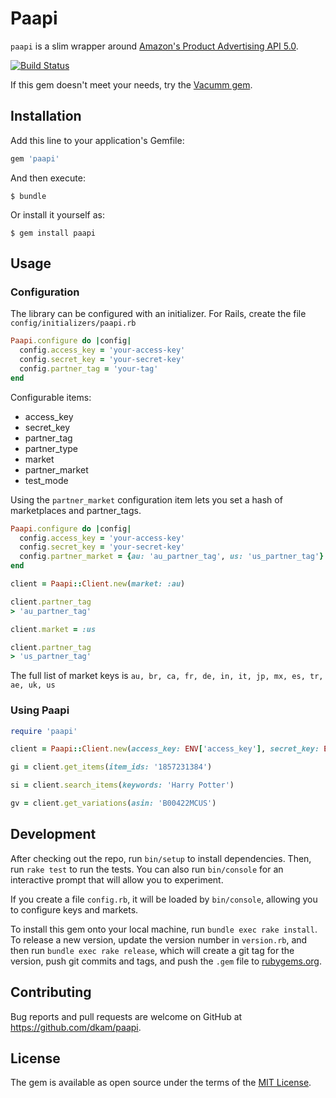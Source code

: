 # Paapi

`paapi` is a slim wrapper around [Amazon's Product Advertising API 5.0](https://webservices.amazon.com/paapi5/documentation/).

[![Build Status](https://travis-ci.org/dkam/paapi.svg?branch=master)](https://travis-ci.org/dkam/paapi)

If this gem doesn't meet your needs, try the [Vacumm gem](https://github.com/hakanensari/vacuum).

## Installation

Add this line to your application's Gemfile:

```ruby
gem 'paapi'
```

And then execute:

    $ bundle

Or install it yourself as:

    $ gem install paapi

## Usage

### Configuration

The library can be configured with an initializer. For Rails, create the file `config/initializers/paapi.rb`

```ruby
Paapi.configure do |config|
  config.access_key = 'your-access-key'
  config.secret_key = 'your-secret-key'
  config.partner_tag = 'your-tag'
end
```

Configurable items:
 * access_key
 * secret_key
 * partner_tag
 * partner_type
 * market
 * partner_market
 * test_mode

Using the `partner_market` configuration item lets you set a hash of marketplaces and partner_tags.

```ruby
Paapi.configure do |config|
  config.access_key = 'your-access-key'
  config.secret_key = 'your-secret-key'
  config.partner_market = {au: 'au_partner_tag', us: 'us_partner_tag'}
end

client = Paapi::Client.new(market: :au)

client.partner_tag
> 'au_partner_tag'

client.market = :us

client.partner_tag
> 'us_partner_tag'
```

The full list of market keys is `au, br, ca, fr, de, in, it, jp, mx, es, tr, ae, uk, us`

### Using Paapi

```ruby
require 'paapi'

client = Paapi::Client.new(access_key: ENV['access_key'], secret_key: ENV['secret_key'], market: :au, partner_tag: ENV['partner_tag'])

gi = client.get_items(item_ids: '1857231384')

si = client.search_items(keywords: 'Harry Potter')

gv = client.get_variations(asin: 'B00422MCUS')
```

## Development

After checking out the repo, run `bin/setup` to install dependencies. Then, run `rake test` to run the tests. You can also run `bin/console` for an interactive prompt that will allow you to experiment.

If you create a file `config.rb`, it will be loaded by `bin/console`, allowing you to configure keys and markets.

To install this gem onto your local machine, run `bundle exec rake install`. To release a new version, update the version number in `version.rb`, and then run `bundle exec rake release`, which will create a git tag for the version, push git commits and tags, and push the `.gem` file to [rubygems.org](https://rubygems.org).

## Contributing

Bug reports and pull requests are welcome on GitHub at https://github.com/dkam/paapi.

## License

The gem is available as open source under the terms of the [MIT License](https://opensource.org/licenses/MIT).
